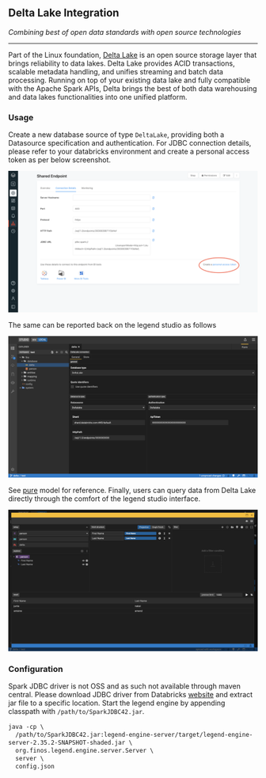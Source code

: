 ## Delta Lake Integration

*Combining best of open data standards with open source technologies*

___

Part of the Linux foundation, [Delta Lake](https://delta.io/) is an open source storage layer that brings reliability to data lakes. 
Delta Lake provides ACID transactions, scalable metadata handling, and unifies streaming and batch data processing. 
Running on top of your existing data lake and fully compatible with the Apache Spark APIs, Delta brings the best of both 
data warehousing and data lakes functionalities into one unified platform. 

### Usage

Create a new database source of type `DeltaLake`, providing both a Datasource specification and authentication.
For JDBC connection details, please refer to your databricks environment and create a personal access token as per below screenshot.

![endpoint](images/endpoint_jdbc.png)

The same can be reported back on the legend studio as follows

![legend](images/database.png)

See [pure](deltaLakeModel.pure) model for reference. Finally, users can query data from Delta Lake directly through 
the comfort of the legend studio interface.

![legend](images/query_builder.png)

### Configuration

Spark JDBC driver is not OSS and as such not available through maven central. Please download JDBC driver from Databricks
[website](https://databricks.com/spark/jdbc-drivers-download) and extract jar file to a specific location.
Start the legend engine by appending classpath with `/path/to/SparkJDBC42.jar`.

```shell script
java -cp \
  /path/to/SparkJDBC42.jar:legend-engine-server/target/legend-engine-server-2.35.2-SNAPSHOT-shaded.jar \
  org.finos.legend.engine.server.Server \
  server \
  config.json
```